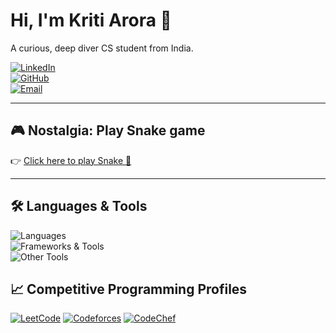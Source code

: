 # Hi, I'm Kriti Arora 👋

A curious, deep diver CS student from India. 

[![LinkedIn](https://img.shields.io/badge/LinkedIn-arora--kriti-blue?logo=linkedin&style=flat)](https://www.linkedin.com/in/arora-kriti/)  
[![GitHub](https://img.shields.io/badge/GitHub-kritiarora2003-black?logo=github&style=flat)](https://github.com/kritiarora2003)  
[![Email](https://img.shields.io/badge/Email-kritiarora002%40gmail.com-red?logo=gmail&style=flat)](mailto:kritiarora002@gmail.com)  

---

## 🎮 Nostalgia: Play Snake game

👉 [Click here to play Snake 🐍](https://kritiarora2003.github.io/snake-game/)

---

## 🛠️ Languages & Tools  

<p align="left">
  <!-- Languages -->
  <img src="https://skillicons.dev/icons?i=cpp,python,c,js,php,html,css" alt="Languages" /><br/>
  <!-- Frameworks & Tech -->
  <img src="https://skillicons.dev/icons?i=react,pytorch,tensorflow,docker,verilog" alt="Frameworks & Tools" /><br/>
  <!-- Tools -->
  <img src="https://skillicons.dev/icons?i=git,linux,latex,vscode,figma" alt="Other Tools" />
</p>

## 📈 Competitive Programming Profiles

[![LeetCode](https://img.shields.io/badge/LeetCode-Findingdreamo-orange?logo=leetcode&style=flat)](https://leetcode.com/u/findingdreamo/)
[![Codeforces](https://img.shields.io/badge/Codeforces-Findingdreamo-blue?logo=codeforces&style=flat)](https://codeforces.com/profile/Findingdreamo)
[![CodeChef](https://img.shields.io/badge/CodeChef-Findingdreamo-orange?logo=codechef&style=flat)](https://www.codechef.com/users/findingdreamo)
